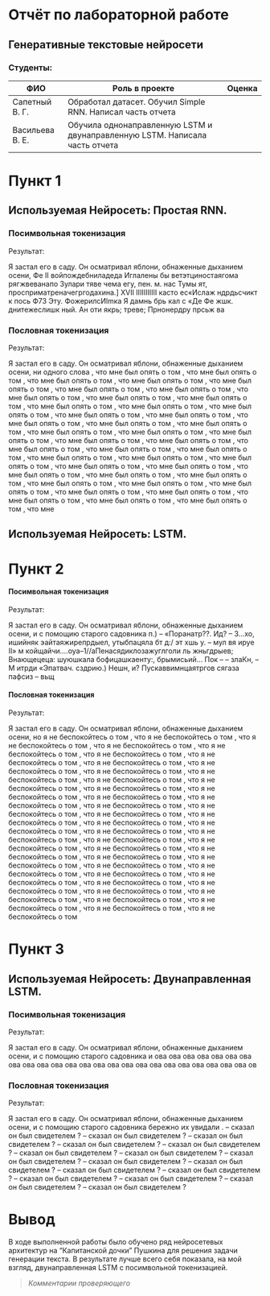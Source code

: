 ﻿# Отчёт по лабораторной работе
## Генеративные текстовые нейросети

### Студенты: 

| ФИО           | Роль в проекте                                             | Оценка       |
|---------------|------------------------------------------------------------|--------------|
| Сапетный В. Г.| Обработал датасет. Обучил Simple RNN. Написал часть отчета |              |
| Васильева В. Е.| Обучила однонаправленную LSTM и двунаправленную LSTM. Написала часть отчета |              |


# Пункт 1

## Используемая Нейросеть: Простая RNN.

### Посимвольная токенизация

Результат:

Я застал его в саду. Он осматривал яблони, обнаженные дыханием осени, Фе II войпождебниладеда Иглалены бы ветэтциностаягома рягжвеванапо Зулари тяве чема егу, пен. м. нас Тумы ят, просприматреначегргодахина.] XVII IIIIIIIIIII касто ес«Ислаж ндрдьсчикт к пось Ф73 Эту. ФожерилсИlmка Я дамнь брь кал с «Де Фе жшк. днитежеслишк ный. Ан оти якрь; треве; Прнонердру прсьж ва

### Пословная токенизация

Результат:

Я застал его в саду. Он осматривал яблони, обнаженные дыханием осени, ни одного слова , что мне был опять о том , что мне был опять о том , что мне был опять о том , что мне был опять о том , что мне был опять о том , что мне был опять о том , что мне был опять о том , что мне был опять о том , что мне был опять о том , что мне был опять о том , что мне был опять о том , что мне был опять о том , что мне был опять о том , что мне был опять о том , что мне был опять о том , что мне был опять о том , что мне был опять о том , что мне был опять о том , что мне был опять о том , что мне был опять о том , что мне был опять о том , что мне был опять о том , что мне был опять о том , что мне был опять о том , что мне был опять о том , что мне был опять о том , что мне был опять о том , что мне был опять о том , что мне был опять о том , что мне был опять о том , что мне был опять о том , что мне был опять о том , что мне был опять о том , что мне был опять о том , что мне был опять о том , что мне был опять о том , что мне был опять о том , что мне был опять о том , что мне был опять о том , что мне был опять о том , что мне был опять о том , что мне был опять о том , что мне

## Используемая Нейросеть: LSTM.

# Пункт 2
#### Посимвольная токенизация

Результат:

Я застал его в саду. Он осматривал яблони, обнаженные дыханием осени, и с помощию старого садовника п.) – «Поранатр??. Ид? – 3…хо, ишийняк эайтаяжирепрдыел,  утыбпацяла бт д:/ эт хшь у. –  мул вя ируе II» м койщайчи.…oya–1//aПенасядиклозажуглголи ль жньгдрыев; Внающецеца: шуюшкала бофицашкаенту:, брымисьий… Пок – – злаКн, – М итрди «Эпатвач. сздрию.) Нешн, и? Пускаввимнцаятргов сягаза пафсиз – вьщ
#### Пословная токенизация

Результат:

Я застал его в саду. Он осматривал яблони, обнаженные дыханием осени, но я не беспокойтесь о том , что я не беспокойтесь о том , что я не беспокойтесь о том , что я не беспокойтесь о том , что я не беспокойтесь о том , что я не беспокойтесь о том , что я не беспокойтесь о том , что я не беспокойтесь о том , что я не беспокойтесь о том , что я не беспокойтесь о том , что я не беспокойтесь о том , что я не беспокойтесь о том , что я не беспокойтесь о том , что я не беспокойтесь о том , что я не беспокойтесь о том , что я не беспокойтесь о том , что я не беспокойтесь о том , что я не беспокойтесь о том , что я не беспокойтесь о том , что я не беспокойтесь о том , что я не беспокойтесь о том , что я не беспокойтесь о том , что я не беспокойтесь о том , что я не беспокойтесь о том , что я не беспокойтесь о том , что я не беспокойтесь о том , что я не беспокойтесь о том , что я не беспокойтесь о том , что я не беспокойтесь о том , что я не беспокойтесь о том , что я не беспокойтесь о том , что я не беспокойтесь о том , что я не беспокойтесь о том , что я не беспокойтесь о том , что я не беспокойтесь о том , что я не беспокойтесь о том , что я не беспокойтесь о том , что я не беспокойтесь о том , что я не беспокойтесь о том , что я не беспокойтесь о том , что я не беспокойтесь о том , что я не беспокойтесь о том , что я не беспокойтесь о том


# Пункт 3

## Используемая Нейросеть: Двунаправленная LSTM.

### Посимвольная токенизация

Результат:

Я застал его в саду. Он осматривал яблони, обнаженные дыханием осени, и с помощию старого садовника и ова ова ова ова ова ова ова ова ова ова ова ова ова ова ова ова ова ова ова ова ова ова ова ова ов

### Пословная токенизация

Результат:

Я застал его в саду. Он осматривал яблони, обнаженные дыханием осени, и с помощию старого садовника  бережно их увидали . – сказал он был свидетелем ? – сказал он был свидетелем ? – сказал он был свидетелем ? – сказал он был свидетелем ? – сказал он был свидетелем ? – сказал он был свидетелем ? – сказал он был свидетелем ? – сказал он был свидетелем ? – сказал он был свидетелем ? – сказал он был свидетелем ? – сказал он был свидетелем ? – сказал он был свидетелем ? – сказал он был свидетелем ? – сказал он был свидетелем ? – сказал он был свидетелем ? – сказал он был свидетелем ?










# Вывод

В ходе выполненной работы было обучено ряд нейросетевых архитектур на “Капитанской дочки” Пушкина для решения задачи генерации текста. В результате лучше всего себя показала, на мой взгляд, двунаправленная LSTM с посимвольной токенизацией. 

> *Комментарии проверяющего*
